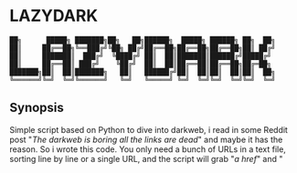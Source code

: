 # LAZYDARK

```
██╗      █████╗ ███████╗██╗   ██╗██████╗  █████╗ ██████╗ ██╗  ██╗
██║     ██╔══██╗╚══███╔╝╚██╗ ██╔╝██╔══██╗██╔══██╗██╔══██╗██║ ██╔╝
██║     ███████║  ███╔╝  ╚████╔╝ ██║  ██║███████║██████╔╝█████╔╝
██║     ██╔══██║ ███╔╝    ╚██╔╝  ██║  ██║██╔══██║██╔══██╗██╔═██╗
███████╗██║  ██║███████╗   ██║   ██████╔╝██║  ██║██║  ██║██║  ██╗
╚══════╝╚═╝  ╚═╝╚══════╝   ╚═╝   ╚═════╝ ╚═╝  ╚═╝╚═╝  ╚═╝╚═╝  ╚═╝
```

## Synopsis

Simple script based on Python to dive into darkweb, i read in some Reddit post "_The darkweb is boring all the links are dead_" and maybe it has the reason. So i wrote this code. You only need a bunch of URLs in a text file, sorting line by line or a single URL, and the script will grab "_a href_" and "<title>" and other data, so you will have the status of the web page and its content in an easy way to navigate in some seconds.

## Dependencies

For Debian and its derivatives, you need to install the next dependencies:

```
sudo apt update
sudo apt install python3-bs4 python3-pymongo python3-requests mongodb-org-server mongosh
sudo systemctl start mongod.service
```

